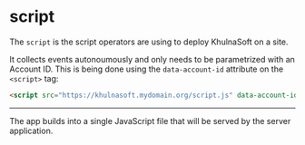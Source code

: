 <!--
Copyright 2020 - KhulnaSoft Authors <admin@khulnasoft.com>
SPDX-License-Identifier: Apache-2.0
-->

# script

The `script` is the script operators are using to deploy KhulnaSoft on a site.

It collects events autonoumously and only needs to be parametrized with an Account ID. This is being done using the `data-account-id` attribute on the `<script>` tag:

```html
<script src="https://khulnasoft.mydomain.org/script.js" data-account-id="433d404a-5416-4e12-ac6e-7ee5ea222b39"></script>
```

---

The app builds into a single JavaScript file that will be served by the server application.
